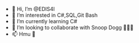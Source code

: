 - 👋 Hi, I’m @EDlS4l
- 👀 I’m interested in C#,SQL,Git Bash
- 🌱 I’m currently learning C# 
- 💞️ I’m looking to collaborate with Snoop Dogg 🌱🌱🌱
- 📫 Hmu 👋

<!---
EDlS4l/EDlS4l is a ✨ special ✨ repository because its `README.md` (this file) appears on your GitHub profile.
You can click the Preview link to take a look at your changes.
--->
